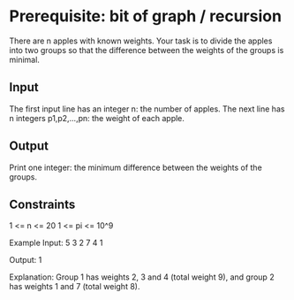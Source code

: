 # Prerequisite: bit of graph / recursion

There are n apples with known weights. Your task is to divide the apples into two groups so that the difference between the weights of the groups is minimal.

## Input

The first input line has an integer n: the number of apples.
The next line has n integers p1,p2,...,pn: the weight of each apple.

## Output

Print one integer: the minimum difference between the weights of the groups.

## Constraints

1 <= n <= 20
1 <= pi <= 10^9

Example
Input:
5
3 2 7 4 1

Output:
1

Explanation: Group 1 has weights 2, 3 and 4 (total weight 9), and group 2 has weights 1 and 7 (total weight 8).
